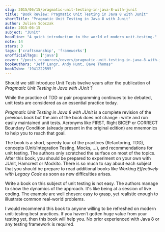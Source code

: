 ```yaml
---
slug: 2015/06/15/pragmatic-unit-testing-in-java-8-with-junit
title: "Book Review: Pragmatic Unit Testing in Java 8 with Junit"
shortTitle: "Pragmatic Unit Testing in Java 8 with Junit"
author: Julien Sobczak
date: 2015-06-15
subject: "JUnit"
headline: "A quick introduction to the world of modern unit-testing."
note: 14
stars: 3
tags: ['craftsmanship', 'frameworks']
unofficialTags: ['java']
cover: "/posts_resources/covers/pragmatic-unit-testing-in-java-8-with-junit.jpg"
bookAuthors: "Jeff Langr, Andy Hunt, Dave Thomas"
bookIsbn: '1941222595'
---
```



Should we still introduce Unit Tests twelve years after the publication of *Pragmatic Unit Testing in Java with JUnit* ?

While the practice of TDD or pair programming continues to be debated, unit tests are considered as an essential practice today.

*Pragmatic Unit Testing in Java 8 with JUnit* is a complete revision of the previous book but the aim of the book does not change : write and run easily maintained unit tests. Acronyms like FIRST, Right BICEP or CORRECT Boundary Condition (already present in the original edition) are mnemonics to help you to reach that goal.

The book is a short, speedy tour of the practices (Refactoring, TDD), concepts (Unit/Integration Testing, Mocks, ...), and recommendations for unit testing. The authors only scratched the surface on most of the topics. After this book, you should be prepared to experiment on your own with JUnit, Hamcrest or Mockito. There is so much to say about each subject that you should be prepare to read additional books like *Working Effectively with Legacy Code* as soon as new difficulties arises.

Write a book on this subject of unit testing is not easy. The authors manage to show the dynamics of the approach. It's like being at a session of live coding. The example are well chosen: easy to grasp, yet realistic enough to illustrate common real-world problems.

I would recommend this book to anyone willing to be refreshed on modern unit-testing best practices. If you haven’t gotten huge value from your testing yet, then this book will help you. No prior experienced with Java 8 or any testing framework is required.

